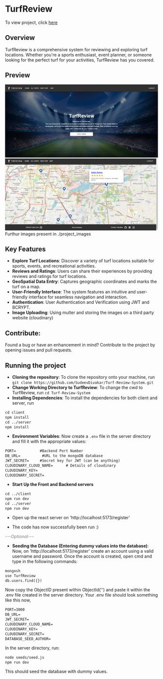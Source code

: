 

# TurfReview

To view project, click [here](https://turfreview.vercel.app)

## Overview
TurfReview is a comprehensive system for reviewing and exploring turf locations. Whether you're a sports enthusiast, event planner, or someone looking for the perfect turf for your activities, TurfReview has you covered.

## Preview
![Alt text](./project_images/image.png)
![Alt text](./project_images/image-2.png)
Furthur images present in ./project_images

## Key Features
- **Explore Turf Locations**: Discover a variety of turf locations suitable for sports, events, and recreational activities.
- **Reviews and Ratings**: Users can share their experiences by providing reviews and ratings for turf locations.
- **GeoSpatial Data Entry**: Captures geographic coordinates and marks the turf on a map.
- **User-Friendly Interface**: The system features an intuitive and user-friendly interface for seamless navigation and interaction.
- **Authentication**: User Authentication and Verification using JWT and BCRYPT.
- **Image Uploading**: Using multer and storing the images on a third party website (cloudinary)

## Contribute:
Found a bug or have an enhancement in mind? Contribute to the project by opening issues and pull requests.

## Running the project
- **Cloning the repository**: To clone the repository onto your machine, run ```git clone https://github.com/SudeevDivakar/Turf-Review-System.git```
- **Change Working Directory to TurfReview**: To change the cwd to TurfReview, run ```cd Turf-Review-System```
- **Installing Dependencies**: To install the dependencies for both client and server, run 
```
cd client
npm install
cd ../server
npm install
```
- **Environment Variables**: Now create a ```.env``` file in the server directory and fill it with the appropriate values:
```
PORT=           #Backend Port Number
DB_URL=          #URL to the mongoDB database 
JWT_SECRET=		#Secret key for JWT (can be anything)
CLOUDINARY_CLOUD_NAME=		# Details of cloudinary
CLOUDINARY_KEY=
CLOUDINARY_SECRET=
```
- **Start Up the Front and Backend servers**
```
cd ../client
npm run dev
cd ../server
npm run dev
```

- Open up the react server on 'http://localhost:5173/register'

- The code has now successfully been run :) 

<font color="grey"><i>---Optional---</i></font>
- **Seeding the Database (Entering dummy values into the database)**:
Now, on 'http://localhost:5173/register' create an account using a valid username and password.
Once the account is created, open cmd and type in the following commands:
```
mongosh
use TurfReview
db.users.find({})
```
Now copy the ObjectID present within ObjectId('') and paste it within the .env file created in the server directory.
Your .env file should look something like this now,
```
PORT=3000
DB_URL=
JWT_SECRET=
CLOUDINARY_CLOUD_NAME=
CLOUDINARY_KEY=
CLOUDINARY_SECRET=
DATABASE_SEED_AUTHOR=
```
In the server directory, run:
```
node seeds/seed.js
npm run dev
```
This should seed the database with dummy values.
